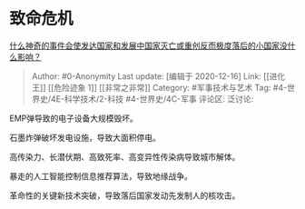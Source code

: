 # 致命危机
[什么神奇的事件会使发达国家和发展中国家灭亡或重创反而极度落后的小国家没什么影响？](https://www.zhihu.com/question/407386329/answer/1365761532)

> Author: #0-Anonymity
> Last update: [编辑于 2020-12-16]
> Link: [[进化王]] [[危险迹象 1]] [[非常之非常]]
> Category: #军事技术与艺术
> Tag: #4-世界史/4E-科学技术/2-科技 #4-世界史/4C-军事
> 评论区:
> 泛讨论:

EMP弹导致的电子设备大规模毁坏。

石墨炸弹破坏发电设施，导致大面积停电。

高传染力、长潜伏期、高致死率、高变异性传染病导致城市解体。

暴走的人工智能控制信息推荐算法，导致地缘战争。

革命性的关键新技术突破，导致落后国家发动先发制人的核攻击。
